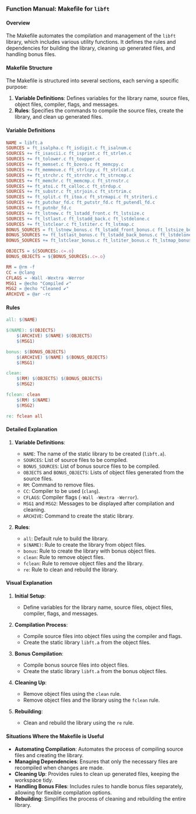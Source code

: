 ### Function Manual: Makefile for `libft`

#### Overview
The Makefile automates the compilation and management of the `libft` library, which includes various utility functions. It defines the rules and dependencies for building the library, cleaning up generated files, and handling bonus files.

#### Makefile Structure
The Makefile is structured into several sections, each serving a specific purpose:

1. **Variable Definitions**: Defines variables for the library name, source files, object files, compiler, flags, and messages.
2. **Rules**: Specifies the commands to compile the source files, create the library, and clean up generated files.

#### Variable Definitions
```makefile
NAME = libft.a
SOURCES = ft_isalpha.c ft_isdigit.c ft_isalnum.c
SOURCES += ft_isascii.c ft_isprint.c ft_strlen.c
SOURCES += ft_tolower.c ft_toupper.c
SOURCES += ft_memset.c ft_bzero.c ft_memcpy.c
SOURCES += ft_memmove.c ft_strlcpy.c ft_strlcat.c
SOURCES += ft_strchr.c ft_strrchr.c ft_strncmp.c
SOURCES += ft_memchr.c ft_memcmp.c ft_strnstr.c
SOURCES += ft_atoi.c ft_calloc.c ft_strdup.c
SOURCES += ft_substr.c ft_strjoin.c ft_strtrim.c
SOURCES += ft_split.c ft_itoa.c ft_strmapi.c ft_striteri.c
SOURCES += ft_putchar_fd.c ft_putstr_fd.c ft_putendl_fd.c
SOURCES += ft_putnbr_fd.c
SOURCES += ft_lstnew.c ft_lstadd_front.c ft_lstsize.c
SOURCES += ft_lstlast.c ft_lstadd_back.c ft_lstdelone.c
SOURCES += ft_lstclear.c ft_lstiter.c ft_lstmap.c
BONUS_SOURCES = ft_lstnew_bonus.c ft_lstadd_front_bonus.c ft_lstsize_bonus.c
BONUS_SOURCES += ft_lstlast_bonus.c ft_lstadd_back_bonus.c ft_lstdelone_bonus.c
BONUS_SOURCES += ft_lstclear_bonus.c ft_lstiter_bonus.c ft_lstmap_bonus.c

OBJECTS = ${SOURCES:.c=.o}
BONUS_OBJECTS = ${BONUS_SOURCES:.c=.o}

RM = @rm -f
CC = @clang
CFLAGS = -Wall -Wextra -Werror
MSG1 = @echo "Compiled ✔︎"
MSG2 = @echo "Cleaned ✔︎"
ARCHIVE = @ar -rc
```

#### Rules
```makefile
all: $(NAME)

$(NAME): $(OBJECTS)
	$(ARCHIVE) $(NAME) $(OBJECTS)
	$(MSG1)

bonus: $(BONUS_OBJECTS)
	$(ARCHIVE) $(NAME) $(BONUS_OBJECTS)
	$(MSG1)

clean:
	$(RM) $(OBJECTS) $(BONUS_OBJECTS)
	$(MSG2)

fclean: clean
	$(RM) $(NAME)
	$(MSG2)

re: fclean all
```

#### Detailed Explanation
1. **Variable Definitions**:
   - `NAME`: The name of the static library to be created (`libft.a`).
   - `SOURCES`: List of source files to be compiled.
   - `BONUS_SOURCES`: List of bonus source files to be compiled.
   - `OBJECTS` and `BONUS_OBJECTS`: Lists of object files generated from the source files.
   - `RM`: Command to remove files.
   - `CC`: Compiler to be used (`clang`).
   - `CFLAGS`: Compiler flags (`-Wall -Wextra -Werror`).
   - `MSG1` and `MSG2`: Messages to be displayed after compilation and cleaning.
   - `ARCHIVE`: Command to create the static library.

2. **Rules**:
   - `all`: Default rule to build the library.
   - `$(NAME)`: Rule to create the library from object files.
   - `bonus`: Rule to create the library with bonus object files.
   - `clean`: Rule to remove object files.
   - `fclean`: Rule to remove object files and the library.
   - `re`: Rule to clean and rebuild the library.

#### Visual Explanation
1. **Initial Setup**:
   - Define variables for the library name, source files, object files, compiler, flags, and messages.

2. **Compilation Process**:
   - Compile source files into object files using the compiler and flags.
   - Create the static library `libft.a` from the object files.

3. **Bonus Compilation**:
   - Compile bonus source files into object files.
   - Create the static library `libft.a` from the bonus object files.

4. **Cleaning Up**:
   - Remove object files using the `clean` rule.
   - Remove object files and the library using the `fclean` rule.

5. **Rebuilding**:
   - Clean and rebuild the library using the `re` rule.

#### Situations Where the Makefile is Useful
- **Automating Compilation**: Automates the process of compiling source files and creating the library.
- **Managing Dependencies**: Ensures that only the necessary files are recompiled when changes are made.
- **Cleaning Up**: Provides rules to clean up generated files, keeping the workspace tidy.
- **Handling Bonus Files**: Includes rules to handle bonus files separately, allowing for flexible compilation options.
- **Rebuilding**: Simplifies the process of cleaning and rebuilding the entire library.